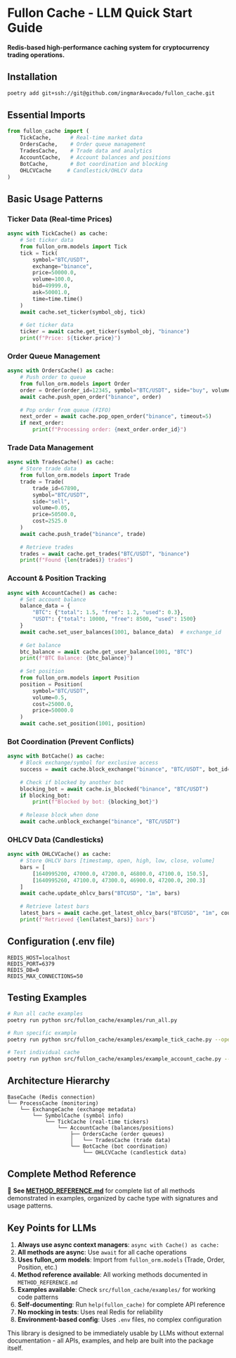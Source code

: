 # Fullon Cache - LLM Quick Start Guide

**Redis-based high-performance caching system for cryptocurrency trading operations.**

## Installation

```bash
poetry add git+ssh://git@github.com/ingmarAvocado/fullon_cache.git
```

## Essential Imports

```python
from fullon_cache import (
    TickCache,      # Real-time market data
    OrdersCache,    # Order queue management  
    TradesCache,    # Trade data and analytics
    AccountCache,   # Account balances and positions
    BotCache,       # Bot coordination and blocking
    OHLCVCache     # Candlestick/OHLCV data
)
```

## Basic Usage Patterns

### Ticker Data (Real-time Prices)
```python
async with TickCache() as cache:
    # Set ticker data
    from fullon_orm.models import Tick
    tick = Tick(
        symbol="BTC/USDT",
        exchange="binance", 
        price=50000.0,
        volume=100.0,
        bid=49999.0,
        ask=50001.0,
        time=time.time()
    )
    await cache.set_ticker(symbol_obj, tick)
    
    # Get ticker data
    ticker = await cache.get_ticker(symbol_obj, "binance")
    print(f"Price: ${ticker.price}")
```

### Order Queue Management
```python
async with OrdersCache() as cache:
    # Push order to queue
    from fullon_orm.models import Order
    order = Order(order_id=12345, symbol="BTC/USDT", side="buy", volume=0.1)
    await cache.push_open_order("binance", order)
    
    # Pop order from queue (FIFO)
    next_order = await cache.pop_open_order("binance", timeout=5)
    if next_order:
        print(f"Processing order: {next_order.order_id}")
```

### Trade Data Management
```python
async with TradesCache() as cache:
    # Store trade data
    from fullon_orm.models import Trade
    trade = Trade(
        trade_id=67890,
        symbol="BTC/USDT",
        side="sell",
        volume=0.05,
        price=50500.0,
        cost=2525.0
    )
    await cache.push_trade("binance", trade)
    
    # Retrieve trades
    trades = await cache.get_trades("BTC/USDT", "binance")
    print(f"Found {len(trades)} trades")
```

### Account & Position Tracking
```python
async with AccountCache() as cache:
    # Set account balance
    balance_data = {
        "BTC": {"total": 1.5, "free": 1.2, "used": 0.3},
        "USDT": {"total": 10000, "free": 8500, "used": 1500}
    }
    await cache.set_user_balances(1001, balance_data)  # exchange_id
    
    # Get balance
    btc_balance = await cache.get_user_balance(1001, "BTC")
    print(f"BTC Balance: {btc_balance}")
    
    # Set position
    from fullon_orm.models import Position
    position = Position(
        symbol="BTC/USDT",
        volume=0.5,
        cost=25000.0,
        price=50000.0
    )
    await cache.set_position(1001, position)
```

### Bot Coordination (Prevent Conflicts)
```python
async with BotCache() as cache:
    # Block exchange/symbol for exclusive access
    success = await cache.block_exchange("binance", "BTC/USDT", bot_id=101)
    
    # Check if blocked by another bot
    blocking_bot = await cache.is_blocked("binance", "BTC/USDT") 
    if blocking_bot:
        print(f"Blocked by bot: {blocking_bot}")
    
    # Release block when done
    await cache.unblock_exchange("binance", "BTC/USDT")
```

### OHLCV Data (Candlesticks)
```python
async with OHLCVCache() as cache:
    # Store OHLCV bars [timestamp, open, high, low, close, volume]
    bars = [
        [1640995200, 47000.0, 47200.0, 46800.0, 47100.0, 150.5],
        [1640995260, 47100.0, 47300.0, 46900.0, 47200.0, 200.3]
    ]
    await cache.update_ohlcv_bars("BTCUSD", "1m", bars)
    
    # Retrieve latest bars
    latest_bars = await cache.get_latest_ohlcv_bars("BTCUSD", "1m", count=100)
    print(f"Retrieved {len(latest_bars)} bars")
```

## Configuration (.env file)

```env
REDIS_HOST=localhost
REDIS_PORT=6379  
REDIS_DB=0
REDIS_MAX_CONNECTIONS=50
```

## Testing Examples

```bash
# Run all cache examples
poetry run python src/fullon_cache/examples/run_all.py

# Run specific example
poetry run python src/fullon_cache/examples/example_tick_cache.py --operations basic

# Test individual cache
poetry run python src/fullon_cache/examples/example_account_cache.py --operations all --verbose
```

## Architecture Hierarchy

```
BaseCache (Redis connection)
└── ProcessCache (monitoring)
    └── ExchangeCache (exchange metadata)  
        └── SymbolCache (symbol info)
            └── TickCache (real-time tickers)
                └── AccountCache (balances/positions)
                    ├── OrdersCache (order queues)
                    │   └── TradesCache (trade data)
                    └── BotCache (bot coordination)
                        └── OHLCVCache (candlestick data)
```

## Complete Method Reference

📖 **See [METHOD_REFERENCE.md](METHOD_REFERENCE.md)** for complete list of all methods demonstrated in examples, organized by cache type with signatures and usage patterns.

## Key Points for LLMs

1. **Always use async context managers**: `async with Cache() as cache:`
2. **All methods are async**: Use `await` for all cache operations
3. **Uses fullon_orm models**: Import from `fullon_orm.models` (Trade, Order, Position, etc.)
4. **Method reference available**: All working methods documented in `METHOD_REFERENCE.md`
5. **Examples available**: Check `src/fullon_cache/examples/` for working code patterns
6. **Self-documenting**: Run `help(fullon_cache)` for complete API reference
7. **No mocking in tests**: Uses real Redis for reliability
8. **Environment-based config**: Uses `.env` files, no complex configuration

This library is designed to be immediately usable by LLMs without external documentation - all APIs, examples, and help are built into the package itself.